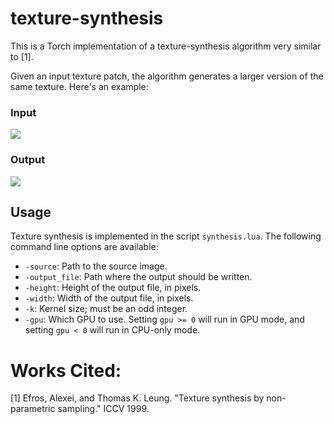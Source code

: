 # texture-synthesis

This is a Torch implementation of a texture-synthesis algorithm very similar to [1].

Given an input texture patch, the algorithm generates a larger version of the same texture. Here's an example:

### Input
<img src="https://github.com/jcjohnson/texture-synthesis/blob/master/examples/inputs/scales.png?raw=true">

### Output
<img src="https://github.com/jcjohnson/texture-synthesis/blob/master/examples/outputs/scales_512_k13.png?raw=true">

## Usage
Texture synthesis is implemented in the script `synthesis.lua`. The following command line options are available:
* `-source`: Path to the source image.
* `-output_file`: Path where the output should be written.
* `-height`: Height of the output file, in pixels.
* `-width`: Width of the output file, in pixels.
* `-k`: Kernel size; must be an odd integer.
* `-gpu`: Which GPU to use. Setting `gpu >= 0` will run in GPU mode, and setting `gpu < 0` will run in CPU-only mode.

# Works Cited:
[1] Efros, Alexei, and Thomas K. Leung. "Texture synthesis by non-parametric sampling." ICCV 1999.
